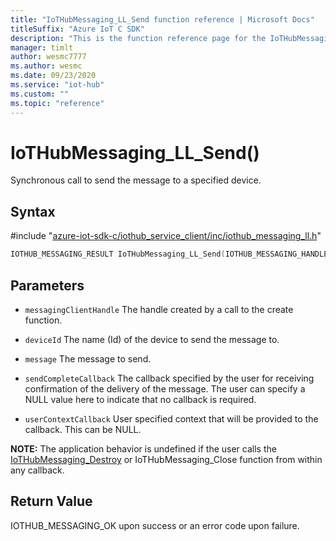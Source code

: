 ```yaml
---                             
title: "IoTHubMessaging_LL_Send function reference | Microsoft Docs" 
titleSuffix: "Azure IoT C SDK"            
description: "This is the function reference page for the IoTHubMessaging_LL_Send() function in the Azure IoT C SDK. This SDK is used with Azure IoT Hub and Azure IoT Hub Device Provisioning Service"            
manager: timlt                 
author: wesmc7777              
ms.author: wesmc               
ms.date: 09/23/2020                    
ms.service: "iot-hub"             
ms.custom: ""                
ms.topic: "reference"        
---                            
```


# IoTHubMessaging_LL_Send()

Synchronous call to send the message to a specified device.

## Syntax

\#include "[azure-iot-sdk-c/iothub_service_client/inc/iothub_messaging_ll.h](../iothub-messaging-ll-h.md)"  
```C
IOTHUB_MESSAGING_RESULT IoTHubMessaging_LL_Send(IOTHUB_MESSAGING_HANDLE  MU_IFCOMMA2);
```

## Parameters
* `messagingClientHandle` The handle created by a call to the create function. 

* `deviceId` The name (Id) of the device to send the message to. 

* `message` The message to send. 

* `sendCompleteCallback` The callback specified by the user for receiving confirmation of the delivery of the message. The user can specify a NULL value here to indicate that no callback is required. 

* `userContextCallback` User specified context that will be provided to the callback. This can be NULL.

**NOTE:** The application behavior is undefined if the user calls the [IoTHubMessaging_Destroy](../iothub-messaging-h/iothubmessaging-destroy.md) or IoTHubMessaging_Close function from within any callback.

## Return Value
IOTHUB_MESSAGING_OK upon success or an error code upon failure.

